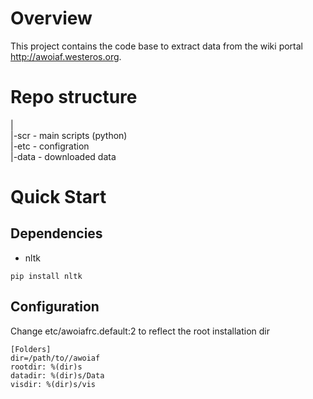 Overview
========

This project contains the code base to extract data from the wiki portal http://awoiaf.westeros.org.

Repo structure
==============

 |  
 |-scr - main scripts (python)   
 |-etc - configration  
 |-data - downloaded data   


Quick Start
===========

Dependencies
------------

* nltk

``` 
pip install nltk
```

Configuration
-------------

Change etc/awoiafrc.default:2 to reflect the root installation dir 

```
[Folders]
dir=/path/to//awoiaf
rootdir: %(dir)s
datadir: %(dir)s/Data
visdir: %(dir)s/vis
```





